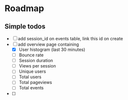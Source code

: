 # Roadmap

## Simple todos

- [ ] add session_id on events table, link this id on create
- [ ] add overview page containing
  - [x] User histogram (last 30 minutes)
  - [ ] Bounce rate
  - [ ] Session duration
  - [ ] Views per session
  - [ ] Unique users
  - [ ] Total users
  - [ ] Total pageviews
  - [ ] Total events
- [ ]
